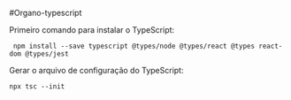 #Organo-typescript

Primeiro comando para instalar o TypeScript:

```
 npm install --save typescript @types/node @types/react @types react-dom @types/jest
```

Gerar o arquivo de configuração do TypeScript:
```
npx tsc --init
```
